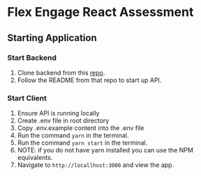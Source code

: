 # Flex Engage React Assessment

## Starting Application

### Start Backend
1. Clone backend from this [repo](https://bitbucket.org/flexreceipts/frontend-metrics-ui-challange/src/master/).
2. Follow the README from that repo to start up API.

### Start Client
1. Ensure API is running locally
2. Create .env file in root directory
3. Copy .env.example content into the .env file
4. Run the command `yarn` in the terminal.
5. Run the command `yarn start` in the terminal.
6. NOTE: if you do not have yarn installed you can use the NPM equivalents.
7. Navigate to `http://locallhost:3000` and view the app.